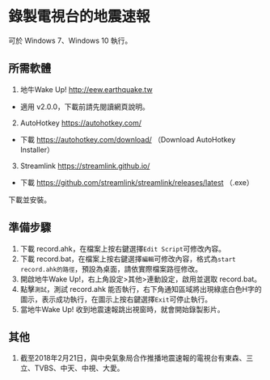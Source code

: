 # 錄製電視台的地震速報

可於 Windows 7、Windows 10 執行。

## 所需軟體
1. 地牛Wake Up! http://eew.earthquake.tw
* 適用 v2.0.0，下載前請先閱讀網頁說明。
2. AutoHotkey https://autohotkey.com/
* 下載 https://autohotkey.com/download/ （Download AutoHotkey Installer）
3. Streamlink https://streamlink.github.io/
* 下載 https://github.com/streamlink/streamlink/releases/latest （.exe）

下載並安裝。

## 準備步驟
1. 下載 record.ahk，在檔案上按右鍵選擇`Edit Script`可修改內容。
2. 下載 record.bat，在檔案上按右鍵選擇`編輯`可修改內容，格式為`start record.ahk的路徑`，預設為桌面，請依實際檔案路徑修改。
3. 開啟地牛Wake Up!，右上角設定>其他>連動設定，啟用並選取 record.bat。
4. 點擊`測試`，測試 record.ahk 能否執行，右下角通知區域將出現綠底白色H字的圖示，表示成功執行，在圖示上按右鍵選擇`Exit`可停止執行。
5. 當地牛Wake Up! 收到地震速報跳出視窗時，就會開始錄製影片。

## 其他
1. 截至2018年2月21日，與中央氣象局合作推播地震速報的電視台有東森、三立、TVBS、中天、中視、大愛。
